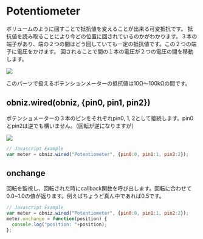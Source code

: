 # Potentiometer
ボリュームのように回すことで抵抗値を変えることが出来る可変抵抗です。
抵抗値を読み取ることにより今どの位置に回されているのかがわかります。３本の端子があり、端の２つの間はどう回していても一定の抵抗値です。この２つの端子に電圧をかけます。
回されることで間の１本の電圧が２つの電圧の間を移動します。

![](image.jpg)


このパーツで扱えるポテンションメーターの抵抗値は10Ω〜100kΩの間です。

## obniz.wired(obniz, {pin0, pin1, pin2})
ポテンショメーターの３本のピンをそれぞれpin0, 1, 2として接続します。pin0とpin2は逆でも構いません。（回転が逆になりますが）


![](wired.png)

```Javascript
// Javascript Example
var meter = obniz.wired("Potentiometer", {pin0:0, pin1:1, pin2:2});
```
## onchange 
回転を監視し、回転された時にcallback関数を呼び出します。回転に合わせて0.0~1.0の値が返ります。例えばちょうど真ん中であれば0.5です。
```Javascript
// Javascript Example
var meter = obniz.wired("Potentiometer", {pin0:0, pin1:1, pin2:2});
meter.onchange = function(position) {
  console.log("position: "+position);
};
```
